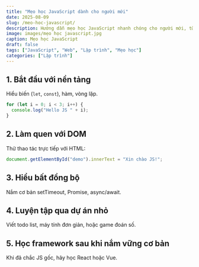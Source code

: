 ```yaml
---
title: "Mẹo học JavaScript dành cho người mới"
date: 2025-08-09
slug: /meo-hoc-javascript/
description: Hướng dẫn mẹo học JavaScript nhanh chóng cho người mới, từ cơ bản DOM đến bất đồng bộ.
image: images/mẹo học javascript.jpg
caption: Mẹo học JavaScript
draft: false
tags: ["JavaScript", "Web", "Lập trình", "Mẹo học"]
categories: ["Lập trình"]
---
```


## 1. Bắt đầu với nền tảng
Hiểu biến (`let`, `const`), hàm, vòng lặp.  

```javascript
for (let i = 0; i < 3; i++) {
  console.log("Hello JS " + i);
}
```

## 2. Làm quen với DOM

Thử thao tác trực tiếp với HTML:

```javascript
document.getElementById("demo").innerText = "Xin chào JS!";
```

## 3. Hiểu bất đồng bộ

Nắm cơ bản setTimeout, Promise, async/await.

## 4. Luyện tập qua dự án nhỏ

Viết todo list, máy tính đơn giản, hoặc game đoán số.

## 5. Học framework sau khi nắm vững cơ bản

Khi đã chắc JS gốc, hãy học React hoặc Vue.